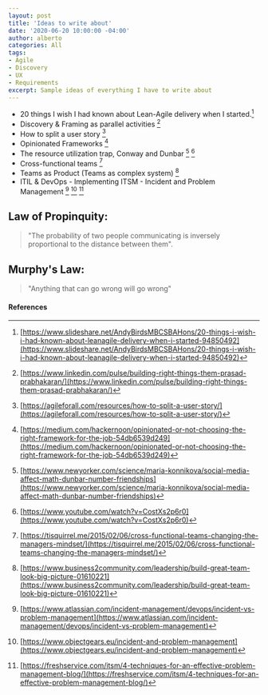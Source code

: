 ```yaml
---
layout: post
title: 'Ideas to write about'
date: '2020-06-20 10:00:00 -04:00'
author: alberto
categories: All
tags:
- Agile
- Discovery
- UX
- Requirements
excerpt: Sample ideas of everything I have to write about
---
```


* 20 things I wish I had known about Lean-Agile delivery when I started.[^1]
* Discovery & Framing as parallel activities [^2]
* How to split a user story [^3]
* Opinionated Frameworks [^4]
* The resource utilization trap, Conway and Dunbar [^5] [^6]
* Cross-functional teams [^7]
* Teams as Product (Teams as complex system) [^8]
* ITIL & DevOps - Implementing ITSM - Incident and Problem Management [^9] [^10] [^11]

## Law of Propinquity:
> "The probability of two people communicating is inversely proportional to the distance between them".

## Murphy's Law:
> "Anything that can go wrong will go wrong"

#### References
[^1]: [https://www.slideshare.net/AndyBirdsMBCSBAHons/20-things-i-wish-i-had-known-about-leanagile-delivery-when-i-started-94850492](https://www.slideshare.net/AndyBirdsMBCSBAHons/20-things-i-wish-i-had-known-about-leanagile-delivery-when-i-started-94850492)
[^2]: [https://www.linkedin.com/pulse/building-right-things-them-prasad-prabhakaran/](https://www.linkedin.com/pulse/building-right-things-them-prasad-prabhakaran/)
[^3]: [https://agileforall.com/resources/how-to-split-a-user-story/](https://agileforall.com/resources/how-to-split-a-user-story/)
[^4]: [https://medium.com/hackernoon/opinionated-or-not-choosing-the-right-framework-for-the-job-54db6539d249](https://medium.com/hackernoon/opinionated-or-not-choosing-the-right-framework-for-the-job-54db6539d249)
[^5]: [https://www.newyorker.com/science/maria-konnikova/social-media-affect-math-dunbar-number-friendships](https://www.newyorker.com/science/maria-konnikova/social-media-affect-math-dunbar-number-friendships)
[^6]: [https://www.youtube.com/watch?v=CostXs2p6r0](https://www.youtube.com/watch?v=CostXs2p6r0)
[^7]: [https://tisquirrel.me/2015/02/06/cross-functional-teams-changing-the-managers-mindset/](https://tisquirrel.me/2015/02/06/cross-functional-teams-changing-the-managers-mindset/)
[^8]: [https://www.business2community.com/leadership/build-great-team-look-big-picture-01610221](https://www.business2community.com/leadership/build-great-team-look-big-picture-01610221)
[^9]: [https://www.atlassian.com/incident-management/devops/incident-vs-problem-management](https://www.atlassian.com/incident-management/devops/incident-vs-problem-management)
[^10]: [https://www.objectgears.eu/incident-and-problem-management](https://www.objectgears.eu/incident-and-problem-management)
[^11]: [https://freshservice.com/itsm/4-techniques-for-an-effective-problem-management-blog/](https://freshservice.com/itsm/4-techniques-for-an-effective-problem-management-blog/)
